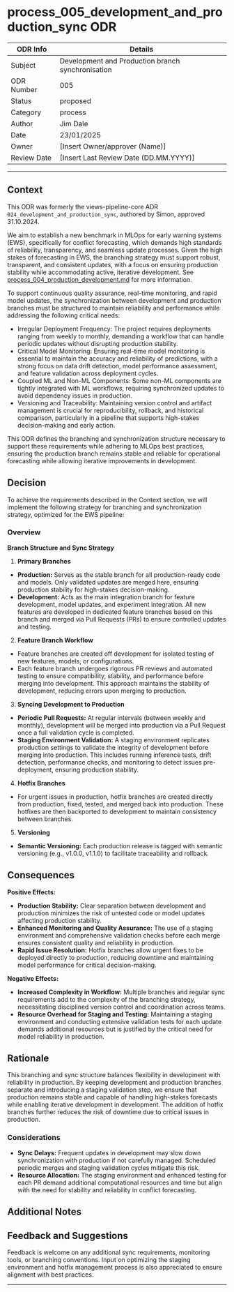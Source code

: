 # process_005_development_and_production_sync ODR

| ODR Info           | Details                                           |
|--------------------|---------------------------------------------------|
| Subject            | Development and Production branch synchronisation |
| ODR Number         | 005                                               |
| Status             | proposed                                          |
| Category           | process                                           |
| Author             | Jim Dale                                          |
| Date               | 23/01/2025                                        |
| Owner              | [Insert Owner/approver (Name)]                    |
| Review Date        | [Insert Last Review Date (DD.MM.YYYY)]            |


---

## Context

This ODR was formerly the views-pipeline-core ADR `024_development_and_production_sync`, authored by Simon, approved 31.10.2024.

We aim to establish a new benchmark in MLOps for early warning systems (EWS), specifically for conflict forecasting, which demands high standards of reliability, transparency, and seamless update processes. Given the high stakes of forecasting in EWS, the branching strategy must support robust, transparent, and consistent updates, with a focus on ensuring production stability while accommodating active, iterative development. See [process_004_production_development.md](/ODRs/process_004_production_development.md) for more information.

To support continuous quality assurance, real-time monitoring, and rapid model updates, the synchronization between development and production branches must be structured to maintain reliability and performance while addressing the following critical needs:
- Irregular Deployment Frequency: The project requires deployments ranging from weekly to monthly, demanding a workflow that can handle periodic updates without disrupting production stability.
- Critical Model Monitoring: Ensuring real-time model monitoring is essential to maintain the accuracy and reliability of predictions, with a strong focus on data drift detection, model performance assessment, and feature validation across deployment cycles.
- Coupled ML and Non-ML Components: Some non-ML components are tightly integrated with ML workflows, requiring synchronized updates to avoid dependency issues in production.
- Versioning and Traceability: Maintaining version control and artifact management is crucial for reproducibility, rollback, and historical comparison, particularly in a pipeline that supports high-stakes decision-making and early action.

This ODR defines the branching and synchronization structure necessary to support these requirements while adhering to MLOps best practices, ensuring the production branch remains stable and reliable for operational forecasting while allowing iterative improvements in development. 
## Decision

To achieve the requirements described in the Context section, we will implement the following strategy for branching and synchronization strategy, optimized for the EWS pipeline:

### Overview

**Branch Structure and Sync Strategy**

1. **Primary Branches**
- **Production:** Serves as the stable branch for all production-ready code and models. Only validated updates are merged here, ensuring production stability for high-stakes decision-making.
- **Development:** Acts as the main integration branch for feature development, model updates, and experiment integration. All new features are developed in dedicated feature branches based on this branch and merged via Pull Requests (PRs) to ensure controlled updates and testing.

2. **Feature Branch Workflow**
- Feature branches are created off development for isolated testing of new features, models, or configurations.
- Each feature branch undergoes rigorous PR reviews and automated testing to ensure compatibility, stability, and performance before merging into development. This approach maintains the stability of development, reducing errors upon merging to production.

3. **Syncing Development to Production**
- **Periodic Pull Requests:** At regular intervals (between weekly and monthly), development will be merged into production via a Pull Request once a full validation cycle is completed.
- **Staging Environment Validation:** A staging environment replicates production settings to validate the integrity of development before merging into production. This includes running inference tests, drift detection, performance checks, and monitoring to detect issues pre-deployment, ensuring production stability.

4. **Hotfix Branches**
- For urgent issues in production, hotfix branches are created directly from production, fixed, tested, and merged back into production. These hotfixes are then backported to development to maintain consistency between branches.

5. **Versioning**
- **Semantic Versioning:** Each production release is tagged with semantic versioning (e.g., v1.0.0, v1.1.0) to facilitate traceability and rollback.

## Consequences

**Positive Effects:**
- **Production Stability:** Clear separation between development and production minimizes the risk of untested code or model updates affecting production stability.
- **Enhanced Monitoring and Quality Assurance:** The use of a staging environment and comprehensive validation checks before each merge ensures consistent quality and reliability in production.
- **Rapid Issue Resolution:** Hotfix branches allow urgent fixes to be deployed directly to production, reducing downtime and maintaining model performance for critical decision-making.

**Negative Effects:**
- **Increased Complexity in Workflow:** Multiple branches and regular sync requirements add to the complexity of the branching strategy, necessitating disciplined version control and coordination across teams.
- **Resource Overhead for Staging and Testing:** Maintaining a staging environment and conducting extensive validation tests for each update demands additional resources but is justified by the critical need for model reliability in production.


## Rationale
This branching and sync structure balances flexibility in development with reliability in production. By keeping development and production branches separate and introducing a staging validation step, we ensure that production remains stable and capable of handling high-stakes forecasts while enabling iterative development in development. The addition of hotfix branches further reduces the risk of downtime due to critical issues in production.

### Considerations
- **Sync Delays:** Frequent updates in development may slow down synchronization with production if not carefully managed. Scheduled periodic merges and staging validation cycles mitigate this risk.
- **Resource Allocation:** The staging environment and enhanced testing for each PR demand additional computational resources and time but align with the need for stability and reliability in conflict forecasting.

## Additional Notes


## Feedback and Suggestions
Feedback is welcome on any additional sync requirements, monitoring tools, or branching conventions. Input on optimizing the staging environment and hotfix management process is also appreciated to ensure alignment with best practices.

---



